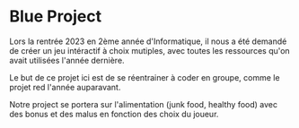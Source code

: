 # Blue Project

Lors la rentrée 2023 en 2ème année d'Informatique, il nous a été demandé de créer un jeu intéractif à choix mutiples, avec toutes les ressources qu'on avait utilisées l'année dernière.

Le but de ce projet ici est de se réentrainer à coder en groupe, comme le projet red l'année auparavant.

Notre project se portera sur l'alimentation (junk food, healthy food) avec des bonus et des malus en fonction des choix du joueur.